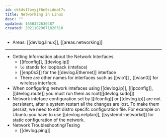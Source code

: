 ```yaml
---
id: ck6ds17ovyjf6n0sidmat7v
title: Networking in Linux
desc: ""
updated: 1656322630487
created: 20211029071020310
---
```


- Areas: [[devlog.linux]], [[areas.networking]]

---

- Getting Information about the Network Interfaces
  - [[ifconfig]], [[devlog.ip]]
  - `lo` stands for loopback (inteface)
  - [[enp0s3]] for the [[devlog.Ethernet]] interface
  - There are other names for interfaces such as [[wlo1]] , [[wlan0]] for wireless interface.
- When configuring network intefaces using [[devlog.ip]], [[ipconfig]], [[devlog.route]] you must run them as root([[devlog.sudo]])
- Network inteface configuration set by [[ifconfig]] or [[devlog.ip]] are not persistent, after a system restart all the changes are lost. To make them persist, we need to edit distro specifc configuration file. For example on Ubuntu you have to use [[devlog.netplan]], [[systemd-networkd]] for static configuration of the network.
- Network Troubleshooting/Tesing
  - [[devlog.ping]]
